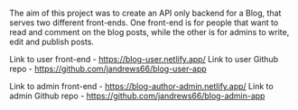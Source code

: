 The aim of this project was to create an API only backend for a Blog, that serves two different front-ends. One front-end is for people that want to read and comment on the blog posts, while the other is for admins to write, edit and publish posts.

Link to user front-end - https://blog-user.netlify.app/
Link to user Github repo - https://github.com/jandrews66/blog-user-app

Link to admin front-end - https://blog-author-admin.netlify.app/
Link to admin Github repo - https://github.com/jandrews66/blog-admin-app